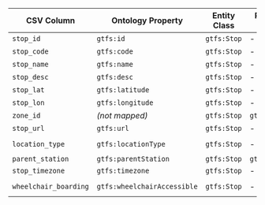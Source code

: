| CSV Column           | Ontology Property | Entity Class | Rel. Entity Class | Subject Generation    | Join Condition | Datatype | Function Name | Function Output |
| --- | --- | --- | --- | --- | --- | --- | --- | --- |
| `stop_id` | `gtfs:id` | `gtfs:Stop` | - | `http://transport.linkeddata.es/id/stop/<stop_id>` | - | `xsd:string` | - | `<stop_id>` |
| `stop_code` | `gtfs:code` | `gtfs:Stop` | - | `http://transport.linkeddata.es/id/stop/<stop_id>` | - | `xsd:string` | - | `<stop_code>` |
| `stop_name` | `gtfs:name` | `gtfs:Stop` | - | `http://transport.linkeddata.es/id/stop/<stop_id>` | - | `foaf:name` | - | `<stop_name>` |
| `stop_desc` | `gtfs:desc` | `gtfs:Stop` | - | `http://transport.linkeddata.es/id/stop/<stop_id>` | - | `xsd:string` | - | `<stop_desc>` |
| `stop_lat` | `gtfs:latitude` | `gtfs:Stop` | - | `http://transport.linkeddata.es/id/stop/<stop_id>` | - | `geo:lat` | - | `<stop_lat>` |
| `stop_lon` | `gtfs:longitude` | `gtfs:Stop` | - | `http://transport.linkeddata.es/id/stop/<stop_id>` | - | `geo:long` | - | `<stop_lon>` |
| `zone_id` | *(not mapped)* | `gtfs:Stop` | `gtfs:Zone` | `http://transport.linkeddata.es/id/stop/<stop_id>` | - | - | - | - |
| `stop_url` | `gtfs:url` | `gtfs:Stop` | - | `http://transport.linkeddata.es/id/stop/<stop_id>` | - | `foaf:page` | - | `<stop_url>` |
| `location_type` | `gtfs:locationType` | `gtfs:Stop` | - | `http://transport.linkeddata.es/id/stop/<stop_id>` | `Map_Location_Type` | `xsd:string` | `Map_Location_Type` | `<skos:Concept from skos.ttl>` |
| `parent_station` | `gtfs:parentStation` | `gtfs:Stop` | `gtfs:Station` | `http://transport.linkeddata.es/id/stop/<stop_id>` | `Find_Parent_Station` | `owl:IRI` | `find_parent_station` | `<parent_station>` |
| `stop_timezone` | `gtfs:timezone` | `gtfs:Stop` | - | `http://transport.linkeddata.es/id/stop/<stop_id>` | - | `xsd:string` | - | `<stop_timezone>` |
| `wheelchair_boarding` | `gtfs:wheelchairAccessible` | `gtfs:Stop` | - | `http://transport.linkeddata.es/id/stop/<stop_id>` | `Map_Wheelchair_Accessibility` | `xsd:string` | `map_wheelchair_accessibility` | `<skos:Concept from skos.ttl>` |
